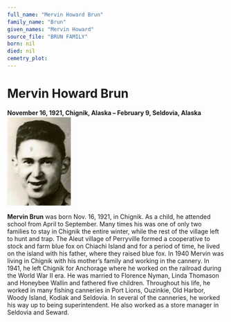 ```yaml
---
full_name: "Mervin Howard Brun"
family_name: "Brun"
given_names: "Mervin Howard"
source_file: "BRUN FAMILY"
born: nil
died: nil
cemetry_plot: 
---
```

# Mervin Howard Brun

**November 16, 1921, Chignik, Alaska – February 9, Seldovia,
Alaska**![](../assets/images/BRUN%20FAMILY/media/image1.jpeg)

**Mervin Brun** was born Nov. 16, 1921, in Chignik. As a child, he
attended school from April to September. Many times his was one of only
two families to stay in Chignik the entire winter, while the rest of the
village left to hunt and trap. The Aleut village of Perryville formed a
cooperative to stock and farm blue fox on Chiachi Island and for a
period of time, he lived on the island with his father, where they
raised blue fox. In 1940 Mervin was living in Chignik with his mother’s
family and working in the cannery. In 1941, he left Chignik for
Anchorage where he worked on the railroad during the World War II era.
He was married to Florence Nyman, Linda Thomason and Honeybee Wallin and
fathered five children. Throughout his life, he worked in many fishing
canneries in Port Lions, Ouzinkie, Old Harbor, Woody Island, Kodiak and
Seldovia. In several of the canneries, he worked his way up to being
superintendent. He also worked as a store manager in Seldovia and
Seward.


